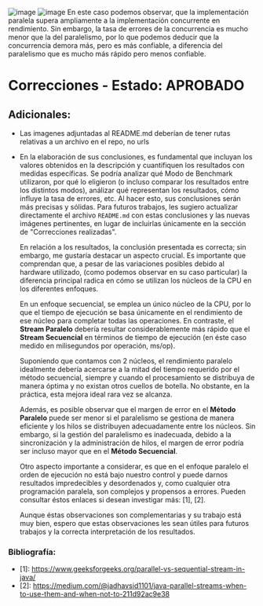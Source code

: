 ![image](https://github.com/zaka6423/ucse-prog2-2023-U2-Apoca/assets/121575107/cf7d6b46-8569-494a-a0de-49c37ea16ff3)
![image](https://github.com/zaka6423/ucse-prog2-2023-U2-Apoca/assets/121575107/ff9de5ec-002d-4891-9262-a327c902a490)
En este caso podemos observar, que la implementación paralela supera ampliamente a la implementación concurrente en rendimiento. Sin embargo, la tasa de errores de la concurrencia es mucho menor que la del paralelismo, por lo que podemos deducir que la concurrencia demora más, pero es más confiable, a diferencia del paralelismo que es mucho más rápido pero menos confiable.

# Correcciones - Estado: APROBADO

## Adicionales:

- Las imagenes adjuntadas al README.md deberían de tener rutas relativas a un archivo en el repo, no urls
- En la elaboración de sus conclusiones, es fundamental que incluyan los valores obtenidos en la descripción y
  cuantifiquen los resultados con medidas específicas. Se podría analizar qué Modo de Benchmark utilizaron, por qué lo
  eligieron (o incluso comparar los resultados entre los distintos modos), análizar qué representan los resultados, cómo
  influye la tasa de errores, etc. Al hacer esto, sus conclusiones serán más precisas y sólidas.
  Para futuros trabajos, les sugiero actualizar directamente el archivo `README.md` con estas conclusiones y las nuevas
  imágenes pertinentes, en lugar de incluirlas únicamente en la sección de "Correcciones realizadas".

  En relación a los resultados, la conclusión presentada es correcta; sin embargo, me gustaría destacar un
  aspecto crucial. Es importante que comprendan que, a pesar de las variaciones posibles debido al hardware utilizado,
  (como podemos observar en su caso particular) la diferencia principal radica en cómo se utilizan los núcleos de la CPU
  en los diferentes enfoques.

  En un enfoque secuencial, se emplea un único núcleo de la CPU, por lo que el tiempo de ejecución se basa únicamente en
  el rendimiento de ese núcleo para completar todas las operaciones. En contraste, el **Stream Paralelo** debería
  resultar considerablemente más rápido que el **Stream Secuencial** en términos de tiempo de ejecución (en éste caso
  medido en milisegundos por operación, ms/op).

  Suponiendo que contamos con 2 núcleos, el rendimiento paralelo idealmente debería acercarse a la mitad del tiempo
  requerido por el método secuencial, siempre y cuando el procesamiento se distribuya de manera óptima y no existan
  otros cuellos de botella. No obstante, en la práctica, esta mejora ideal rara vez se alcanza.

  Además, es posible observar que el margen de error en el **Método Paralelo** puede ser menor si el paralelismo se
  gestiona de manera eficiente y los hilos se distribuyen adecuadamente entre los núcleos. Sin embargo, si la gestión
  del paralelismo es inadecuada, debido a la sincronización y la administración de hilos, el margen de error podría ser
  incluso mayor que en el **Método Secuencial**.

  Otro aspecto importante a considerar, es que en el enfoque paralelo el orden de ejecución no está bajo nuestro control
  y puede darnos resultados impredecibles y desordenados y, como cualquier otra programación paralela, son complejos y
  propensos a errores. Pueden consultar éstos enlaces si desean investigar más: [1], [2].

  Aunque éstas observaciones son complementarias y su trabajo está muy bien, espero que estas observaciones les
  sean útiles para futuros trabajos y la correcta interpretación de los resultados.

### Bibliografía:

- \[1]: https://www.geeksforgeeks.org/parallel-vs-sequential-stream-in-java/
- \[2]: https://medium.com/@jadhavsid1101/java-parallel-streams-when-to-use-them-and-when-not-to-211d92ac9e38
